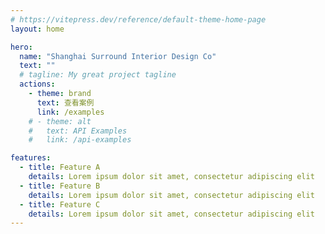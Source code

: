 ```yaml
---
# https://vitepress.dev/reference/default-theme-home-page
layout: home

hero:
  name: "Shanghai Surround Interior Design Co"
  text: ""
  # tagline: My great project tagline
  actions:
    - theme: brand
      text: 查看案例
      link: /examples
    # - theme: alt
    #   text: API Examples
    #   link: /api-examples

features:
  - title: Feature A
    details: Lorem ipsum dolor sit amet, consectetur adipiscing elit
  - title: Feature B
    details: Lorem ipsum dolor sit amet, consectetur adipiscing elit
  - title: Feature C
    details: Lorem ipsum dolor sit amet, consectetur adipiscing elit
---
```


